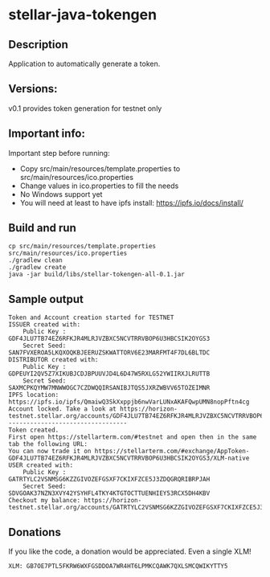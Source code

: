 # stellar-java-tokengen

## Description

Application to automatically generate a token.

## Versions:

v0.1 provides token generation for testnet only

## Important info:

Important step before running:

* Copy src/main/resources/template.properties to src/main/resources/ico.properties
* Change values in ico.properties to fill the needs
* No Windows support yet
* You will need at least to have ipfs install: https://ipfs.io/docs/install/

## Build and run

```
cp src/main/resources/template.properties src/main/resources/ico.properties
./gradlew clean
./gradlew create
java -jar build/libs/stellar-tokengen-all-0.1.jar
```

## Sample output

```
Token and Account creation started for TESTNET
ISSUER created with: 
    Public Key : GDF4JLU7TB74EZ6RFKJR4MLRJVZBXC5NCVTRRVBOP6U3HBCSIK2OYGS3
    Secret Seed: SAN7FVXEROA5LKQXOQKBJEERUZSKWATTORV6E23MARFMT4F7DL6BLTDC
DISTRIBUTOR created with: 
    Public Key : GDPEUYI2QV5Z7XIKUBJCDJBPUUVJD4L6D47W5RXLG52YWIIRXJLRUTTB
    Secret Seed: SAXMCPKQYMW7MNWWOGC7CZDWQQIRSANIBJTQS5JXRZWBVV65TOZEIMNR
IPFS location: https://ipfs.io/ipfs/QmaiwQ3SkXxppjb6nwVarLUNxAKAFQwpUMN8nopPftn4cg
Account locked. Take a look at https://horizon-testnet.stellar.org/accounts/GDF4JLU7TB74EZ6RFKJR4MLRJVZBXC5NCVTRRVBOP6U3HBCSIK2OYGS3
---------------------------------
Token created.
First open https://stellarterm.com/#testnet and open then in the same tab the following URL:
You can now trade it on https://stellarterm.com/#exchange/AppToken-GDF4JLU7TB74EZ6RFKJR4MLRJVZBXC5NCVTRRVBOP6U3HBCSIK2OYGS3/XLM-native
USER created with: 
    Public Key : GATRTYLC2VSNMSG6KZZGIVOZEFGSXF7CKIXFZCE5J3ZDQGRQRIBRPJAH
    Secret Seed: SDVGOAK37NZN3XVY42YSYHFL4TKY4KTGTOCTTUENHIEY53RCX5DH4KBV
Checkout my balance: https://horizon-testnet.stellar.org/accounts/GATRTYLC2VSNMSG6KZZGIVOZEFGSXF7CKIXFZCE5J3ZDQGRQRIBRPJAH
```

## Donations
If you like the code, a donation would be appreciated. Even a single XLM!

```
XLM: GB7OE7PTL5FKRW6WXFGSDDOA7WR4HT6LPMKCQAWK7QXLSMCQWIKYTTY5
```
